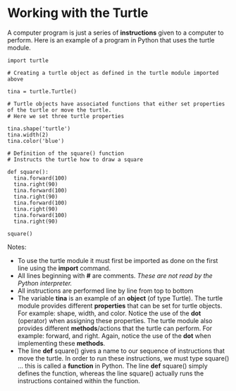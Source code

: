 # Working with the Turtle

A computer program is just a series of **instructions** given to a computer to perform.  Here is an example of a program in Python that uses the turtle module.

```
import turtle

# Creating a turtle object as defined in the turtle module imported above

tina = turtle.Turtle()

# Turtle objects have associated functions that either set properties of the turtle or move the turtle.
# Here we set three turtle properties

tina.shape('turtle')
tina.width(2)
tina.color('blue')

# Definition of the square() function
# Instructs the turtle how to draw a square

def square():
  tina.forward(100)
  tina.right(90)
  tina.forward(100)
  tina.right(90)
  tina.forward(100)
  tina.right(90)
  tina.forward(100)
  tina.right(90)

square()
```

Notes:

* To use the turtle module it must first be imported as done on the first line using the **import** command.
* All lines beginning with **\#** are comments.  _These are not read by the Python interpreter._
* All instructions are performed line by line from top to bottom
* The variable **tina** is an example of an **object** \(of type Turtle\).  The turtle module provides different **properties** that can be set for turtle objects.  For example:  shape, width, and color.  Notice the use of the **dot** \(operator\) when assigning these properties.  The turtle module also provides different **methods**/actions that the turtle can perform.  For example: forward, and right.  Again, notice the use of the **dot** when implementing these **methods**.
* The line **def** square\(\) gives a name to our sequence of instructions that move the turtle.  In order to run these instructions, we must type square\(\) ... this is called a **function** in Python.  The line **def** square\(\) simply defines the function, whereas the line square\(\) actually runs the instructions contained within the function.



